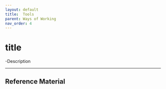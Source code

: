 ```yaml
---
layout: default
title:  Tools
parent: Ways of Working
nav_order: 4
---
```


# title
-Description

---
## Reference Material
